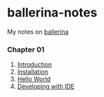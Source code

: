 # ballerina-notes
My notes on [ballerina](https://ballerina.io)

### Chapter 01
1. [Introduction](ch01/introduction.md)
2. [Installation](ch01/installation.md)
3. [Hello World](ch01/Hello_world.md)
4. [Developing with IDE](ch01/Developing_with_IDE.md)